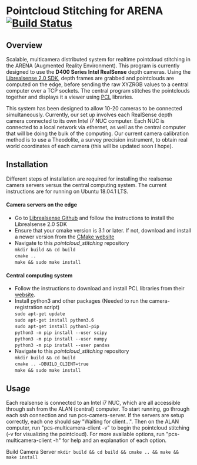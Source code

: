 # Pointcloud Stitching for ARENA [![Build Status](https://travis-ci.com/ABalanuta/pointcloud_stitching.svg?branch=master)](https://travis-ci.com/ABalanuta/pointcloud_stitching)

## Overview
Scalable, multicamera distributed system for realtime pointcloud stitching in the ARENA (Augmented Reality Environment). This program is currently designed to use the **D400 Series Intel RealSense** depth cameras. Using the [Librealsense 2.0 SDK](https://github.com/IntelRealSense/librealsense), depth frames are grabbed and pointclouds are computed on the edge, before sending the raw XYZRGB values to a central computer over a TCP sockets. The central program stitches the pointclouds together and displays it a viewer using [PCL](http://pointclouds.org/) libraries.

This system has been designed to allow 10-20 cameras to be connected simultaneously. Currently, our set up involves each RealSense depth camera connected to its own Intel i7 NUC computer. Each NUC is connected to a local network via ethernet, as well as the central computer that will be doing the bulk of the computing. Our current camera calibration method is to use a Theodolite, a survey precision instrument, to obtain real world coordinates of each camera (this will be updated soon I hope).

## Installation
Different steps of installation are required for installing the realsense camera servers versus the central computing system. The current instructions are for running on Ubuntu 18.04.1 LTS.

#### Camera servers on the edge
- Go to [Librealsense Github](https://github.com/IntelRealSense/librealsense) and follow the instructions to install the Librealsense 2.0 SDK
- Ensure that your cmake version is 3.1 or later. If not, download and install a newer version from the [CMake website](https://cmake.org/download/)
- Navigate to this *pointcloud_stitching* repository<br />
`mkdir build && cd build`<br />
`cmake ..`<br />
`make && sudo make install`

#### Central computing system
- Follow the instructions to download and install PCL libraries from their [website](http://www.pointclouds.org/documentation/tutorials/compiling_pcl_posix.php).
- Install python3 and other packages (Needed to run the camera-registration script)<br />
`sudo apt-get update`<br />
`sudo apt-get install python3.6`<br />
`sudo apt-get install python3-pip`<br />
`python3 -m pip install --user scipy`<br />
`python3 -m pip install --user numpy`<br />
`python3 -m pip install --user pandas`
- Navigate to this *pointcloud_stitching* repository<br />
`mkdir build && cd build`<br />
`cmake .. -DBUILD_CLIENT=true`<br />
`make && sudo make install`

## Usage
Each realsense is connected to an Intel i7 NUC, which are all accessible through ssh from the ALAN (central) computer. To start running, go through each ssh connection and run pcs-camera-server. If the servers are setup correctly, each one should say "Waiting for client...". Then on the ALAN computer, run "pcs-multicamera-client -v" to begin the pointcloud stitching (-v for visualizing the pointcloud). For more available options, run "pcs-multicamera-client -h" for help and an explanation of each option.

Build Camera Server
`mkdir build && cd build && cmake .. && make && make install`
